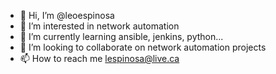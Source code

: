 - 👋 Hi, I’m @leoespinosa
- 👀 I’m interested in network automation
- 🌱 I’m currently learning ansible, jenkins, python...
- 💞️ I’m looking to collaborate on network automation projects
- 📫 How to reach me lespinosa@live.ca

<!---
leoespinosa/leoespinosa is a ✨ special ✨ repository because its `README.md` (this file) appears on your GitHub profile.
You can click the Preview link to take a look at your changes.
--->
